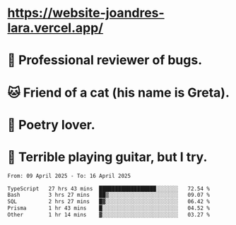 # https://website-joandres-lara.vercel.app/
# 🐛 Professional reviewer of bugs.
# 🐱 Friend of a cat (his name is Greta).
# 📜 Poetry lover.
# 🎸 Terrible playing guitar, but I try.

<!--START_SECTION:waka-->

```txt
From: 09 April 2025 - To: 16 April 2025

TypeScript   27 hrs 43 mins  ██████████████████░░░░░░░   72.54 %
Bash         3 hrs 27 mins   ██▒░░░░░░░░░░░░░░░░░░░░░░   09.07 %
SQL          2 hrs 27 mins   █▓░░░░░░░░░░░░░░░░░░░░░░░   06.42 %
Prisma       1 hr 43 mins    █░░░░░░░░░░░░░░░░░░░░░░░░   04.52 %
Other        1 hr 14 mins    ▓░░░░░░░░░░░░░░░░░░░░░░░░   03.27 %
```

<!--END_SECTION:waka-->
